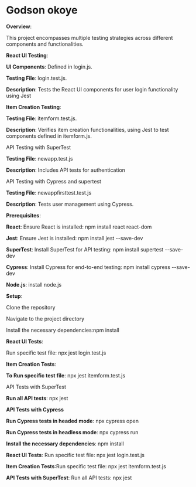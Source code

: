 # Godson okoye  

**Overview**:   

This project encompasses multiple testing strategies across different components and functionalities.  

**React UI Testing**:  

**UI Components**: Defined in login.js.  

 **Testing File**: login.test.js.  
 
 **Description**: Tests the React UI components for user login functionality using Jest  
 
**Item Creation Testing**:   

 **Testing File**: itemform.test.js.  
 
 **Description**: Verifies item creation functionalities, using Jest to test components defined in itemform.js.  
 
 API Testing with SuperTest  
 
 **Testing File**: newapp.test.js  
 
 **Description**: Includes API tests for authentication  
 
 API Testing with Cypress and supertest  
 
 **Testing File**: newappfirsttest.test.js  
 
 **Description**: Tests user management using Cypress.  
 
 **Prerequisites**:  
 
 **React**: Ensure React is installed: npm install react react-dom  
 
 **Jest**: Ensure Jest is installed: npm install jest --save-dev  
 
 **SuperTest**: Install SuperTest for API testing: npm install supertest --save-dev  
 
 **Cypress**: Install Cypress for end-to-end testing: npm install cypress --save-dev  
 
 **Node.js**: install node.js  
 
 **Setup**:  
 
 Clone the repository  
 
 Navigate to the project directory  
 
 Install the necessary dependencies:npm install  
 
 **React UI Tests**:  
 
  Run specific test file: npx jest login.test.js  
  
  **Item Creation Tests**:  
  
  **To Run specific test file**: npx jest itemform.test.js  
  
   API Tests with SuperTest  
   
   **Run all API tests**: npx jest  
   
   **API Tests with Cypress**  
   
   **Run Cypress tests in headed mode**: npx cypress open  
   
   **Run Cypress tests in headless mode**: npx cypress run  
   
**Install the necessary dependencies**: npm install  

**React UI Tests**: Run specific test file: npx jest login.test.js  

**Item Creation Tests**:Run specific test file: npx jest itemform.test.js  

**API Tests with SuperTest**: Run all API tests: npx jest  


